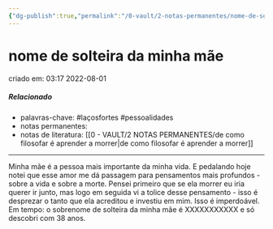 ```yaml
---
{"dg-publish":true,"permalink":"/0-vault/2-notas-permanentes/nome-de-solteira-da-minha-mae/","tags":["permanente","laçosfortes","pessoalidades"],"dgHomeLink":true,"dgShowLocalGraph":true,"dgShowFileTree":true,"dgEnableSearch":true,"noteIcon":""}
---
```


# nome de solteira da minha mãe
criado em: 03:17 2022-08-01

##### Relacionado
- palavras-chave: #laçosfortes #pessoalidades 
- notas permanentes: 
- notas de literatura: [[0 - VAULT/2 NOTAS PERMANENTES/de como filosofar é aprender a morrer\|de como filosofar é aprender a morrer]]

---
Minha mãe é a pessoa mais importante da minha vida. E pedalando hoje notei que esse amor me dá passagem para pensamentos mais profundos - sobre a vida e sobre a morte. Pensei primeiro que se ela morrer eu iria querer ir junto, mas logo em seguida vi a tolice desse pensamento - isso é desprezar o tanto que ela acreditou e investiu em mim. Isso é imperdoável. Em tempo: o sobrenome de solteira da minha mãe é XXXXXXXXXXX e só descobri com 38 anos.